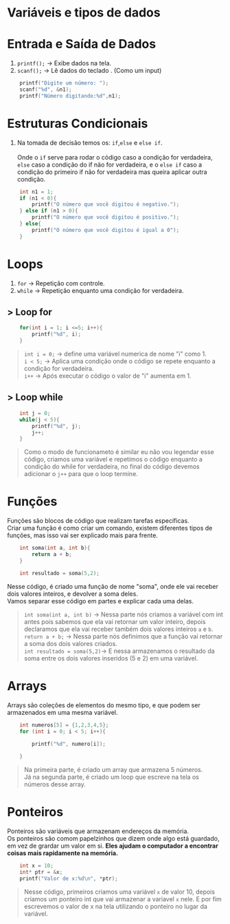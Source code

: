 # Variáveis e tipos de dados

# Entrada e Saída de Dados
1. ``printf();`` -> Exibe dados na tela.
2. ``scanf();`` -> Lê dados do teclado . (Como um input)

```c
    printf("Digite um número: ");
    scanf("%d", &n1);
    printf("Número digitando:%d",n1);
```





# Estruturas Condicionais

1. Na tomada de decisão temos os: ``if``,``else`` e ``else if``.<br><br>
Onde o ``if`` serve para rodar o código caso a condição for verdadeira, ``else`` caso a condição do if não for verdadeira, e o ``else if`` caso a condição do primeiro if não for verdadeira mas queira aplicar outra condição.

```c
    int n1 = 1;
    if (n1 < 0){
        printf("O número que você digitou é negativo.");
    } else if (n1 > 0){
        printf("O número que você digitou é positivo.");
    } else{
        printf("O número que você digitou é igual a 0");
    }
```





# Loops
1. ``for`` -> Repetição com controle.
2. ``while`` -> Repetição enquanto uma condição for verdadeira.

## > Loop for
```c
    for(int i = 1; i <=5; i++){
        printf("%d", i);
    }
```
>``int i = 0;`` -> define uma variável numerica de nome "i" como 1.<br>
``i < 5;`` -> Aplica uma condição onde o código se repete enquanto a condição for verdadeira.<br>
``i++`` -> Após executar o código o valor de "i" aumenta em 1.

## > Loop while
```c
    int j = 0;
    while(j < 5){
        printf("%d", j);
        j++;
    }
```
> Como o modo de funcionameto é similar eu não vou legendar esse código, criamos uma variável e repetimos o código enquanto a condição do while for verdadeira, no final do código devemos adicionar o ``j++`` para que o loop termine.





# Funções

Funções são blocos de código que realizam tarefas específicas.<br>
Criar uma função é como criar um comando, existem diferentes tipos de funções, mas isso vai ser explicado mais para frente. 

```c
    int soma(int a, int b){
        return a + b; 
    }

    int resultado = soma(5,2);
```

Nesse código, é criado uma função de nome "soma", onde ele vai receber dois valores inteiros, e devolver a soma deles.<br>Vamos separar esse código em partes e explicar cada uma delas.

>``int soma(int a, int b)`` -> Nessa parte nós criamos a variável com int antes pois sabemos que ela vai retornar um valor inteiro, depois declaramos que ela vai receber também dois valores inteiros ``a`` e ``b``.<br>
``return a + b;`` -> Nessa parte nós definimos que a função vai retornar a soma dos dois valores criados.<br>
 ``int resultado = soma(5,2)``-> E nessa armazenamos o resultado da soma entre os dois valores inseridos (5 e 2) em uma variável.


# Arrays

Arrays são coleções de elementos do mesmo tipo, e que podem ser armazenados em uma mesma variável.
```c
    int numeros[5] = {1,2,3,4,5};
    for (int i = 0; i < 5; i++){
        
        printf("%d", numero[i]);

    }
```
> Na primeira parte, é criado um array que armazena 5 números.<br>
Já na segunda parte, é criado um loop que escreve na tela os números desse array.

# Ponteiros

Ponteiros são variáveis que armazenam endereços da memória.<br>
Os ponteiros são comom papelzinhos que dizem onde algo está guardado, em vez de grardar um valor em si. **Eles ajudam o computador a encontrar coisas mais rapidamente na memória.**

```c
    int x = 10; 
    int* ptr = &x;
    printf("Valor de x:%d\n", *ptr);
```
> Nesse código, primeiros criamos uma variável ``x`` de valor 10, depois criamos um ponteiro int que vai armazenar a variavel ``x`` nele.
E por fim escrevemos o valor de x na tela utilizando o ponteiro no lugar da variável.

